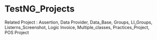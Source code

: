 # TestNG_Projects
Related Project : Assertion, Data Provider, Data_Base, Groups, LI_Groups, Listerns_Screenshot, Logic Invoice, Multiple_classes, Practices_Project, POS Project
